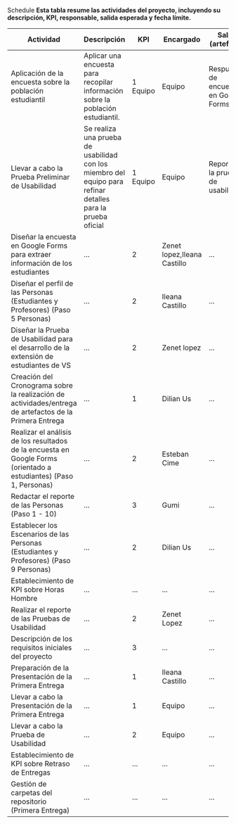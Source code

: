 Schedule
**Esta tabla resume las actividades del proyecto, incluyendo su descripción, KPI, responsable, salida esperada y fecha límite.**

| Actividad | Descripción | KPI | Encargado | Salida (artefacto) | Deadline |
|---|---|---|---|---|---|
| Aplicación de la encuesta sobre la población estudiantil | Aplicar una encuesta para recopilar información sobre la población estudiantil. | 1 Equipo | Equipo | Respuestas de encuesta en Google Forms |  |
| Llevar a cabo la Prueba Preliminar de Usabilidad | Se realiza una prueba de usabilidad con los miembro del equipo para refinar detalles para la prueba oficial | 1 Equipo | Equipo | Reporte de la prueba de usabilidad |  |
| Diseñar la encuesta en Google Forms para extraer información de los estudiantes | ... | 2 | Zenet lopez,Ileana Castillo | ... | ... |
| Diseñar el perfil de las Personas (Estudiantes y Profesores) (Paso 5 Personas) | ... | 2 | Ileana Castillo| ... | ... |
| Diseñar la Prueba de Usabilidad para el desarrollo de la extensión de estudiantes de VS | ... | 2 | Zenet lopez | ... | ... |
| Creación del Cronograma sobre la realización de actividades/entrega de artefactos de la Primera Entrega | ... | 1 | Dilian Us | ... | ... |
| Realizar el análisis de los resultados de la encuesta en Google Forms (orientado a estudiantes) (Paso 1, Personas) | ... | 2 | Esteban Cime | ... | ... |
| Redactar el reporte de las Personas (Paso 1 - 10) | ... | 3 | Gumi | ... | ... |
| Establecer los Escenarios de las Personas (Estudiantes y Profesores) (Paso 9 Personas) | ... | 2 | Dilian Us | ... | ... |
| Establecimiento de KPI sobre Horas Hombre | ... | ... | ... | ... | ... |
| Realizar el reporte de las Pruebas de Usabilidad | ... | 2 | Zenet Lopez | ... | ... |
| Descripción de los requisitos iniciales del proyecto | ... | 3 | ... | ... | ... |
| Preparación de la Presentación de la Primera Entrega | ... | 1 | Ileana Castillo | ... | ... |
| Llevar a cabo la Presentación de la Primera Entrega | ... | 1 | Equipo | ... | ... |
| Llevar a cabo la Prueba de Usabilidad | ... | 2 | Equipo | ... | ... |
| Establecimiento de KPI sobre Retraso de Entregas | ... | ... | ... | ... | ... |
| Gestión de carpetas del repositorio (Primera Entrega) | ... | ... | ... | ... | ... |

